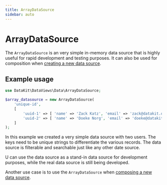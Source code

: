 ```yaml
---
title: ArrayDataSource
sidebar: auto
---
```


# ArrayDataSource

The `ArrayDataSource` is an very simple in-memory data source that is highly useful for rapid development and testing
purposes. It can also be used for composition when [creating a new data source](10-create-a-data-source.md).

## Example usage

```php
use DataKit\DataViews\Data\ArrayDataSource;

$array_datasource = new ArrayDataSource( 
    'unique-id',
    [
        'uuid-1' => [ 'name' => 'Zack Katz', 'email' => 'zack@datakit.org' ],
        'uuid-2' => [ 'name' => 'Doeke Norg', 'email' => 'doeke@datakit.org' ],
    ]
);
```

In this example we created a very simple data source with two users. The keys need to be unique strings to differentiate
the various records. The data source is filterable and searchable just like any other date source.

U can use the data source as a stand-in data source for development purposes, while the real data source is still being
developed.

Another use case is to use the `ArrayDataSource`
when [composing a new data source](10-create-a-data-source.md#composing-a-data-source). 
